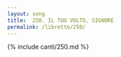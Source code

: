 ```yaml
---
layout: song
title:  250. IL TUO VOLTO, SIGNORE
permalink: /libretto/250/
---
```

{% include canti/250.md %}   